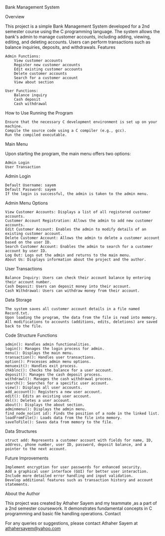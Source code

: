 Bank Management System

Overview

This project is a simple Bank Management System developed for a 2nd semester course using the C programming language. The system allows the bank's admin to manage customer accounts, including adding, viewing, editing, and deleting accounts. Users can perform transactions such as balance inquiries, deposits, and withdrawals.
Features

    Admin Functions:
        View customer accounts
        Register new customer accounts
        Edit existing customer accounts
        Delete customer accounts
        Search for a customer account
        View about section

    User Functions:
        Balance inquiry
        Cash deposit
        Cash withdrawal

How to Use
Running the Program

    Ensure that the necessary C development environment is set up on your machine.
    Compile the source code using a C compiler (e.g., gcc).
    Run the compiled executable.

Main Menu

Upon starting the program, the main menu offers two options:

    Admin Login
    User Transaction

Admin Login

    Default Username: sayem
    Default Password: sayem
    If the login is successful, the admin is taken to the admin menu.

Admin Menu Options

    View Customer Accounts: Displays a list of all registered customer accounts.
    Customer Account Registration: Allows the admin to add new customer accounts.
    Edit Customer Account: Enables the admin to modify details of an existing customer account.
    Delete Customer Account: Allows the admin to delete a customer account based on the user ID.
    Search Customer Account: Enables the admin to search for a customer account by user ID.
    Log Out: Logs out the admin and returns to the main menu.
    About Us: Displays information about the project and the author.

User Transactions

    Balance Inquiry: Users can check their account balance by entering their account number.
    Cash Deposit: Users can deposit money into their account.
    Cash Withdrawal: Users can withdraw money from their account.

Data Storage

    The system saves all customer account details in a file named Record.txt.
    Upon loading the program, the data from the file is read into memory.
    All modifications to accounts (additions, edits, deletions) are saved back to the file.

Code Structure
Functions

    admin(): Handles admin functionalities.
    login(): Manages the login process for admin.
    menu(): Displays the main menu.
    transaction(): Handles user transactions.
    option(): Processes admin menu options.
    menuexit(): Handles exit process.
    chkblnc(): Checks the balance for a user account.
    deposit(): Manages the cash deposit process.
    withdrawl(): Manages the cash withdrawal process.
    search(): Searches for a specific user account.
    view(): Displays all user accounts.
    add_account(): Registers a new user account.
    edit(): Edits an existing user account.
    del(): Deletes a user account.
    about(): Displays the about section.
    adminmenu(): Displays the admin menu.
    find_node_no(int id): Finds the position of a node in the linked list.
    loadFromFile(): Loads data from the file into memory.
    saveToFile(): Saves data from memory to the file.

Data Structures

    struct add: Represents a customer account with fields for name, ID, address, phone number, user ID, password, deposit balance, and a pointer to the next account.
    
Future Improvements

    Implement encryption for user passwords for enhanced security.
    Add a graphical user interface (GUI) for better user interaction.
    Include more detailed error handling and input validation.
    Develop additional features such as transaction history and account statements.

About the Author

This project was created by Athaher Sayem and my teammate ,as a part of a 2nd semester coursework. It demonstrates fundamental concepts in C programming and basic file handling operations.
Contact

For any queries or suggestions, please contact Athaher Sayem at athahersayem@yahoo.com
